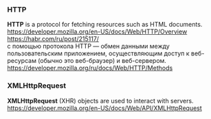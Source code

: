 ### HTTP 

**HTTP** is a protocol for fetching resources such as HTML documents.
https://developer.mozilla.org/en-US/docs/Web/HTTP/Overview
https://habr.com/ru/post/215117/  
с помощью протокола HTTP — обмен данными между пользовательским приложением, осуществляющим доступ к веб-ресурсам (обычно это веб-браузер) и веб-сервером.  
https://developer.mozilla.org/ru/docs/Web/HTTP/Methods

### XMLHttpRequest

**XMLHttpRequest** (XHR) objects are used to interact with servers.  
https://developer.mozilla.org/en-US/docs/Web/API/XMLHttpRequest
